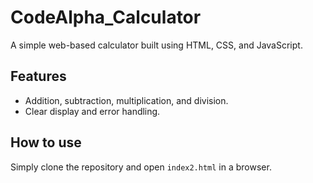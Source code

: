 # CodeAlpha_Calculator
A simple web-based calculator built using HTML, CSS, and JavaScript.

## Features
- Addition, subtraction, multiplication, and division.
- Clear display and error handling.

## How to use
Simply clone the repository and open `index2.html` in a browser.
